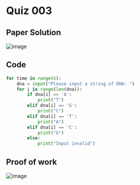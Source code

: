 # Quiz 003

## Paper Solution
![image](https://github.com/user-attachments/assets/aa5676fd-40ab-4890-b6f0-d8160502761b)

## Code
```.py
for time in range(6):
    dna = input("Please input a string of DNA: ")
    for i in range(len(dna)):
        if dna[i] == 'A':
            print("T")
        elif dna[i] == 'G':
            print("C")
        elif dna[i] == 'T':
            print("A")
        elif dna[i] == 'C':
            print("G")
        else:
            print("Input invalid")
```
## Proof of work
![image](https://github.com/user-attachments/assets/7d831680-568c-40ca-b7f9-bf9317a7047d)


